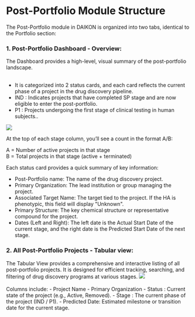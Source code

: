# Post-Portfolio Module Structure

The Post-Portfolio module in DAIKON is organized into two tabs, identical to the Portfolio section:

<h3>1. Post-Portfolio Dashboard - Overview:</h3>
The Dashboard provides a high-level, visual summary of the post-portfolio landscape. 
<br />
<br />

- It is categorized into 2 status cards, and each card reflects the current phase of a project in the drug discovery pipeline.
- IND : Indicates projects that have completed SP stage and are now eligible to enter the post-portfolio.
- P1 : Projects undergoing the first stage of clinical testing in human subjects..

<img src="/daikon/img/UserGuide/Projects/PostPortfolioOverview.png" />

At the top of each stage column, you’ll see a count in the format A/B:

A = Number of active projects in that stage<br />
B = Total projects in that stage (active + terminated)<br />

Each status card provides a quick summary of key information:

- Post-Portfolio name: The name of the drug discovery project.
- Primary Organization: The lead institution or group managing the project.
- Associated Target Name: The target tied to the project. If the HA is phenotypic, this field will display "Unknown".
- Primary Structure: The key chemical structure or representative compound for the project.
- Dates (Left and Right): The left date is the Actual Start Date of the current stage, and the right date is the Predicted Start Date of the next stage. 

<h3>2. All Post-Portfolio Projects - Tabular view:</h3>
The Tabular View provides a comprehensive and interactive listing of all post-portfolio projects. It is designed for efficient tracking, searching, and filtering of drug discovery programs at various stages.
<img src="/daikon/img/UserGuide/Projects/PostPortolioTabular.png" />
<br />
<br />
Columns include:
- Project Name
- Primary Organization
- Status : Current state of the project (e.g., Active, Removed).
- Stage : The current phase of the project (IND / P1).
- Predicted Date: Estimated milestone or transition date for the current stage.
